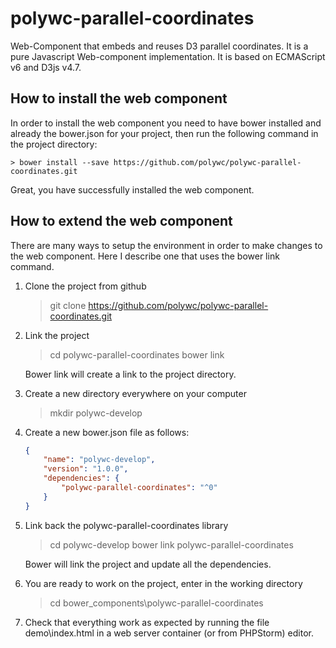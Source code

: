 # polywc-parallel-coordinates
Web-Component that embeds and reuses D3 parallel coordinates. It is a pure Javascript Web-component implementation. It is based on ECMAScript v6 and D3js v4.7.

## How to install the web component
In order to install the web component you need to have bower installed and already the bower.json for your project, then run the following command in the project directory:

    > bower install --save https://github.com/polywc/polywc-parallel-coordinates.git
    
Great, you have successfully installed the web component.

## How to extend the web component
There are many ways to setup the environment in order to make changes to the web component. Here I describe one that uses the bower link command. 

1. Clone the project from github

    > git clone https://github.com/polywc/polywc-parallel-coordinates.git
  
2. Link the project 

    > cd polywc-parallel-coordinates
    > bower link
    
    Bower link will create a link to the project directory.
    
3. Create a new directory everywhere on your computer

    > mkdir polywc-develop
    
4. Create a new bower.json file as follows:

    ```json
    { 
        "name": "polywc-develop",
        "version": "1.0.0",
        "dependencies": {
            "polywc-parallel-coordinates": "^0"
        }
    }
    ```
    
5. Link back the polywc-parallel-coordinates library

    > cd polywc-develop
    > bower link polywc-parallel-coordinates
   
   Bower will link the project and update all the dependencies.
   
6. You are ready to work on the project, enter in the working directory

    > cd bower_components\polywc-parallel-coordinates
    
7. Check that everything work as expected by running the file demo\index.html in a web server container (or from PHPStorm) editor.


